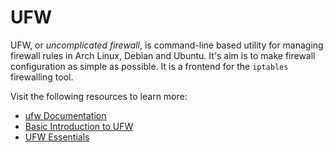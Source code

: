 # UFW

UFW, or *uncomplicated firewall*, is command-line based utility for managing firewall rules in Arch Linux, Debian and Ubuntu. It's aim is to make firewall configuration as simple as possible. It is a frontend for the `iptables` firewalling tool.

Visit the following resources to learn more:

- [ufw Documentation](https://manpages.ubuntu.com/manpages/trusty/man8/ufw.8.html)
- [Basic Introduction to UFW](https://www.linux.com/training-tutorials/introduction-uncomplicated-firewall-ufw/)
- [UFW Essentials](https://www.digitalocean.com/community/tutorials/ufw-essentials-common-firewall-rules-and-commands)